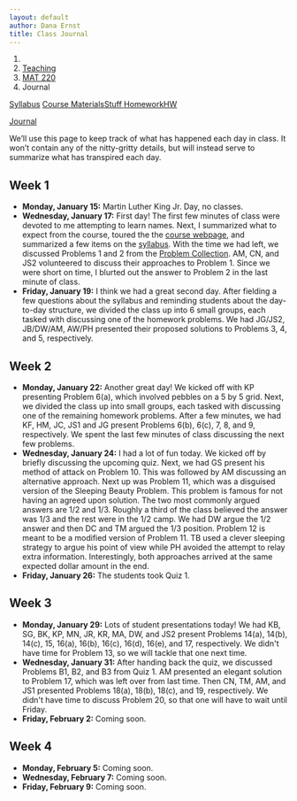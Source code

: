 ```yaml
---
layout: default
author: Dana Ernst
title: Class Journal
---
```


<ol class="breadcrumb">
  <li><a href="/"><i class="fa fa-home"></i></a></li>
  <li><a href="/teaching/">Teaching</a></li>
  <li><a href="/teaching/mat220s18">MAT 220</a></li>
  <li class="active">Journal</li>
</ol>

<div class="row">
<div class="col-xs-12">
<div class="btn-group btn-group-justified">
<a class="btn btn-default btn-success" href="{{site.baseurl}}/teaching/mat220s18/syllabus/">Syllabus</a>

<a class="btn btn-default btn-primary" href="{{site.baseurl}}/teaching/mat220s18/materials/">
<span class="hidden-xs">Course Materials</span><span class="visible-xs">Stuff</span>
</a>

<a class="btn btn-default btn-warning" href="{{site.baseurl}}/teaching/mat220s18/homework/">
<span class="hidden-xs">Homework</span><span class="visible-xs">HW</span>
</a>

<a class="btn btn-default btn-info" href="{{site.baseurl}}/teaching/mat220s18/journal/">Journal</a>
</div>
</div>
</div>

<p style="margin-top:10px;">
We’ll use this page to keep track of what has happened each day in class. It won’t contain any of the nitty-gritty details, but will instead serve to summarize what has transpired each day.
</p>

## Week 1 ##

<ul class="fa-ul">
  <li><i class="fa-li far fa-calendar-check"></i><b>Monday, January 15:</b> Martin Luther King Jr. Day, no classes.</li>
  <li><i class="fa-li far fa-calendar-check"></i><b>Wednesday, January 17:</b> First day! The first few minutes of class were devoted to me attempting to learn names. Next, I summarized what to expect from the course, toured the the <a href="{{site.baseurl}}/teaching/mat220s18/">course webpage</a>, and summarized a few items on the <a href="{{site.baseurl}}/teaching/mat220s18/syllabus/">syllabus</a>. With the time we had left, we discussed Problems 1 and 2 from the <a href="{{site.baseurl}}/teaching/mat220s18/220ProblemCollection.pdf">Problem Collection</a>. AM, CN, and JS2 volunteered to discuss their approaches to Problem 1. Since we were short on time, I blurted out the answer to Problem 2 in the last minute of class.</li>
  <li><i class="fa-li far fa-calendar-check"></i><b>Friday, January 19:</b> I think we had a great second day. After fielding a few questions about the syllabus and reminding students about the day-to-day structure, we divided the class up into 6 small groups, each tasked with discussing one of the homework problems.  We had JG/JS2, JB/DW/AM, AW/PH presented their proposed solutions to Problems 3, 4, and 5, respectively.</li>
</ul>

## Week 2 ##

<ul class="fa-ul">
  <li><i class="fa-li far fa-calendar-check"></i><b>Monday, January 22:</b> Another great day!  We kicked off with KP presenting Problem 6(a), which involved pebbles on a 5 by 5 grid.  Next, we divided the class up into small groups, each tasked with discussing one of the remaining homework problems.  After a few minutes, we had KF, HM, JC, JS1 and JG present Problems 6(b), 6(c), 7, 8, and 9, respectively.  We spent the last few minutes of class discussing the next few problems.</li>
  <li><i class="fa-li far fa-calendar-check"></i><b>Wednesday, January 24:</b> I had a lot of fun today.  We kicked off by briefly discussing the upcoming quiz. Next, we had GS present his method of attack on Problem 10.  This was followed by AM discussing an alternative approach. Next up was Problem 11, which was a disguised version of the Sleeping Beauty Problem. This problem is famous for not having an agreed upon solution.  The two most commonly argued answers are 1/2 and 1/3.  Roughly a third of the class believed the answer was 1/3 and the rest were in the 1/2 camp.  We had DW argue the 1/2 answer and then DC and TM argued the 1/3 position. Problem 12 is meant to be a modified version of Problem 11. TB used a clever sleeping strategy to argue his point of view while PH avoided the attempt to relay extra information.  Interestingly, both approaches arrived at the same expected dollar amount in the end.</li>
  <li><i class="fa-li far fa-calendar-check"></i><b>Friday, January 26:</b> The students took Quiz 1.</li>
</ul>


## Week 3 ##

<ul class="fa-ul">
  <li><i class="fa-li far fa-calendar-check"></i><b>Monday, January 29:</b> Lots of student presentations today!  We had KB, SG, BK, KP, MN, JR, KR, MA, DW, and JS2 present Problems 14(a), 14(b), 14(c), 15, 16(a), 16(b), 16(c), 16(d), 16(e), and 17, respectively.  We didn't have time for Problem 13, so we will tackle that one next time.</li>
  <li><i class="fa-li far fa-calendar-check"></i><b>Wednesday, January 31:</b> After handing back the quiz, we discussed Problems B1, B2, and B3 from Quiz 1.  AM presented an elegant solution to Problem 17, which was left over from last time. Then CN, TM, AM, and JS1 presented Problems 18(a), 18(b), 18(c), and 19, respectively.  We didn't have time to discuss Problem 20, so that one will have to wait until Friday.</li>
  <li><i class="fa-li far fa-calendar-check"></i><b>Friday, February 2:</b> Coming soon.</li>
</ul>

## Week 4 ##

<ul class="fa-ul">
  <li><i class="fa-li far fa-calendar-check"></i><b>Monday, February 5:</b> Coming soon.</li>
  <li><i class="fa-li far fa-calendar-check"></i><b>Wednesday, February 7:</b> Coming soon.</li>
  <li><i class="fa-li far fa-calendar-check"></i><b>Friday, February 9:</b> Coming soon.</li>
</ul>

<!-- ## Week 1 ##

<ul class="fa-ul">
  <li><i class="fa-li far fa-calendar-check"></i><b>Monday, August 28:</b> First day! The first few minutes of class were devoted to me attempting to learn names. Next, I summarized the first few homework assignments, which was followed by a whirlwind tour of the <a href="{{site.baseurl}}/teaching/mat220s18/">course webpage</a>. After this, the students engaged in an exercise aimed at understanding "productive struggle". This exercise is the second half of the <a href="{{site.baseurl}}/teaching/SettingTheStage.pdf">Setting the Stage</a> activity.  The remaining portion of class was devoted to highlighting some key items on the syllabus.
</li>
  <li><i class="fa-li far fa-calendar-check"></i><b>Wednesday, August 30:</b> The first few minutes of class were devoted to learning names and making sure there weren't any questions about the syllabus.  Next, we had a quick discuss about writing code to solve some of the problems. For the record, I'm totally fine with students occasionally taking this approach.  However, it is important to reflect on the meaning of the output.  We also discussed trying to avoid "legal battles" when interpreting the wording of problems. This was followed by a quick discussion of Problem 1 involving taxi fares.  We then split the class up into 6 small groups, where each group was responsible for one of Problems 3, 4, 5, 6(a), 6(b), and 6(c). After a few minutes we came back together to discuss the problems.  Our very first presentation was given by OW. She presented Problem 3 (1000 doors in a hallway) and did an excellent job! With the time we had left had EB and HR present Problem 5 (sticks in a bag) and Problem 4 (triangles with toothpicks), respectively. Both of these presentations were also great.  I'm very happy with how things went today. Unfortunately, we didn't get to Problem 6. The plan is tackle the 3 parts of this problem during the next class.</li>
  <li><i class="fa-li far fa-calendar-check"></i><b>Friday, September 1:</b> Another busy but productive day.  After I lead a discussion about Problem 6(a) (Variation 1 of pebbles on a chessboard), we started tackling Problems 6(c), 6(c), 7, and 8, all of which deal with pebbles on a chessboard. DC and MF presented solutions to Problems 6(b) and 6(c).  I took the lead on discussing Problems 7 and 8 and along the way, MG provided some key insights.  Next, JG presented a proposed solution to Problem 9 and KC verified the solution was optimal.</li>
</ul>

## Week 2 ##

<ul class="fa-ul">
  <li><i class="fa-li far fa-calendar-check"></i><b>Monday, September 4:</b> Labor Day, no class!</li>
  <li><i class="fa-li far fa-calendar-check"></i><b>Wednesday, September 6:</b> I was surprised how much we accomplished today.  After a quick discussion of the upcoming quiz, we split the class up into 8 small groups, where each group was tasked with discussing their proposed solution to one of Problems 10-13.  When all was said and done, we had AT, MF, HR, and QS present solutions to Problems 10, 11, 12, and 13, respectively.  Our discussion of Problem 13 (ants on a log) was a bit rushed, so I hope to return to that one on Monday (since we have a quiz on Friday).</li>
  <li><i class="fa-li far fa-calendar-check"></i><b>Friday, September 8:</b> The students took Quiz 1.</li>
</ul>

## Week 3 ##

<ul class="fa-ul">
  <li><i class="fa-li far fa-calendar-check"></i><b>Monday, September 11:</b> The week is off to a good start.  After a few quick announcement, we split the class up into 5 small groups.  After a few minutes, we had YS, OW, VM, AG, and KR present solutions for Problems 14, 15(algebraic), 15(visual), 16, and 17, respectively (but not in that order as KR actually went first).  I meant to revisit Problem 11, but I completely forgot, so we'll have to do that at another time.  We had some time left at the end, which we devoted to discussing the upcoming problems.</li>
  <li><i class="fa-li far fa-calendar-check"></i><b>Wednesday, September 13:</b> While I was out today, Monika Keindl covered for me.  My understanding is that JK, KS/DO, VM, and MG presented their proposed solutions to Problems 18, 19,20, and 21, respectively. There was also some preliminary discussion of Problem 22.</li>
  <li><i class="fa-li far fa-calendar-check"></i><b>Friday, September 15:</b> Nandor Sieben covered for me today.  It appears that EB, KW/KR, VM, and HR presented Problems 22, 23, 24, and 25, respectively.</li>
</ul>

## Week 4 ##

<ul class="fa-ul">
  <li><i class="fa-li far fa-calendar-check"></i><b>Monday, September 18:</b> After some discussion about Problems 22 and 23, we started discussing Problem 27, which is a lot more involved than it looks at first glance.  As a class, we discussed the cases of 2, 3, 4, and 5 orbs.  We also got most of the way through discussing the cases involving 6 orbs.  Along the way, we heard from QS, EB, TN, JR, AT, MG, HR, and KW.  The goal is for the students to wrap up the cases involving 6, 7, 8, 9, and 10 orbs.</li>
  <li><i class="fa-li far fa-calendar-check"></i><b>Wednesday, September 20:</b> After a few announcements, the students formed 8 small groups with 3 students each.  Each group was tasked with discussing 2 of the 4 problems that were currently outstanding.  After 10 minutes or so, we started having students share out.  We had MQ, JL/JK, JR, and SS present solutions or ideas for Problems 26, 27, 28, and 29, respectively.  Problems 26 and 27 are still outstanding. VM conjectured a solution to Problem 26 and students were asked to prove this for Monday.</li>
  <li><i class="fa-li far fa-calendar-check"></i><b>Friday, September 22:</b> The students took Quiz 2.</li>
</ul>

## Week 5 ##

<ul class="fa-ul">
  <li><i class="fa-li far fa-calendar-check"></i><b>Monday, September 25:</b> We started with a discussion of Problem 27 (Martian Artifacts). We determined that we had a list of upper bounds on the number of tests required for $n$ orbs, but we left open the issue of optimality. We believe that our list is accurate, but we have not verified this. Next, we split the class up into 6 small groups, each tasked with discussing one of Problems 26, 30, and 31.  After several minutes, we had HH share his group's proposed solution to Problem 31, which involved some brute-force checking of cases. We also had MQ and QS present their groups' progress on Problem 30 (plate of cookies). We didn't have time to discuss Viola's conjecture to Problem 26.  Hopefully, we can revisit this one on Wednesday.</li>
  <li><i class="fa-li far fa-calendar-check"></i><b>Wednesday, September 27:</b> To start, I walked us through one potential approach to solving Problem 32 (light up squares in an $n\times n$ grid).  Next, we had VM present a proof of "Viola's Conjecture" concerning Problem 26 (Star Base hyperdrive).  The was followed by a quick presentation of Problem 34 (signed permutations) by HH. With the few minutes we had left, OW attacked Problem 33, although we discovered that her solution was for a problem with different constraints.  We will revisit Problem 33 next time.</li>
  <li><i class="fa-li far fa-calendar-check"></i><b>Friday, September 29:</b> We kicked off with JG and MQ presenting solutions to Problem 33 (Turnaround).  We believe that 6 moves is optimal, but we did not prove this.  VM discussed her computer code that hunted for an optimal solution.  Next, we discussed some potential notation for Problem 35 (soul swapping) that utilized some diagrams.  MG shared her solution to part (a) of Problem 35.  This was followed by a presentation of part (b) by SS.  VM presented a solution for part (c) that utilized the answer for part (a) and then JG shared a nice solution using only one of Wonder Woman or Superman. With the time we had left, I discussed a solution to the Futurama mind swapping problem, which essentially solves parts (d) and (e) of Problem 35.  We will address Problems 36 and 37 on Monday.</li>
</ul>

## Week 6 ##

<ul class="fa-ul">
  <li><i class="fa-li far fa-calendar-check"></i><b>Monday, October 2:</b> At the beginning of class, JG volunteered to show us a solution to Problem 35(d) that utilized a single new person instead of two.  She conjectures that her approach generalizes.  Next, we discussed Problems B.1 and B.2 from Quiz 2.  After this, we had students pair-off to discuss Problems 36-39.  We had JK/OW, KR, and JR present their proposed solutions to Problem 36, 38, and 39, respectively.  We ran out of time and didn't get to discuss Problem 37 (fastest 3 horses).  We'll discuss this one next time.</li>
  <li><i class="fa-li far fa-calendar-check"></i><b>Wednesday, October 4:</b> Today was super productive.  After a short "pep talk" about putting more effort into homework and letting me know when students plan to miss class, we had a short discussion about Problem 35 (soul swapping problem).  In particular, I clarified the types of scramblings that our proposed solution works on.  We also spent some time wrapping up Problems 38 and 39.  Then AG, YS, DO, and KW presented proposed solutions Problems 37, 41, 42, and 43, respectively.  We will have CW present Problem 40 on Monday.</li>
  <li><i class="fa-li far fa-calendar-check"></i><b>Friday, October 4:</b> The students took Quiz 3.</li>
</ul>

## Week 7 ##

<ul class="fa-ul">
  <li><i class="fa-li far fa-calendar-check"></i><b>Monday, October 9:</b> We had CW, EB, MQ, VM, SS, MG, and JR present Problems 40, 44(a), 44(b), 44(c), 45, 46(ab), and 46(e), respectively.  Along the way, we tackled Problem 46(d) as a class.  With the time we had remaining at the end, we started discussing Problem 47.  AT came to the board and got us started.</li>
  <li><i class="fa-li far fa-calendar-check"></i><b>Wednesday, October 11:</b> EB quickly cranked out a nice coloring for Problem 47 and then QS, OW, and DC used this coloring to tackled Problems 48(a), 48(b), and 48(c), respectively.  We cranked through this quickly and then spend the rest of our time discussing Problem 49, which asks which rectangles we can tile using L-shaped trominoes.  After discussing some necessary conditions, we claimed that the 3 conditions were also sufficient and then started trying to prove this.  We got most of the way through a case analysis and left one subcase for the students to resolve for homework.</li>
  <li><i class="fa-li far fa-calendar-check"></i><b>Friday, October 13:</b> After handing back Quiz 3, I told students the correct answer and then sketched the argument. I asked students to wrap up the argument for Monday. Next, QS volunteered to present the last remaining case on Problem 49 (L-shaped trominoes). This was followed up by a discussion of Problem 50 (product of 3 integers satisfying 3 conditions), which TN got us started on. KS started to present Problem 51 (12 coins), but then realized that he made an extra assumption about the problem.  His modified version of the problems was worthwhile, so we spent some time thinking about it. Problem 51 is still open.</li>
</ul>

## Week 8 ##

<ul class="fa-ul">
  <li><i class="fa-li far fa-calendar-check"></i><b>Monday, October 16:</b> Today wasn't quite as productive as I'd hoped.  I got us started on Problem B.3 from Quiz 3 and then QS finished it off for us.  Next, we had JL share his thoughts on Problem 51 (12 coins).  His solution was almost perfect, but then he realized that the last case would require 4 steps instead of 3.  I proposed an alternative approach and then AT showed us how to finish one of the cases.  JK provided an alternative (and potentially simpler) approach to the same case.  We ended with me quickly summarizing what to do on the remaining cases.</li>
  <li><i class="fa-li far fa-calendar-check"></i><b>Wednesday, October 18:</b> We spent the first half of class discussing the solution to Problem 51 (12 coins). Next we tackled the multiple parts of Problem 53 ($n$ coins in $k$ weighings). We had MG, EB, JG, OW, and HR share solutions to parts (a), (d), (e), (f), and (h), respectively of Problem 53.  Along the way, I presented parts (b) and (c). Today was the first time that I was able to put all the pieces together for part (b).  I was pretty excited about this. We also implicitly answered part (g).</li>
  <li><i class="fa-li far fa-calendar-check"></i><b>Friday, October 20:</b> The students took Quiz 4.</li>
</ul>

## Week 9 ##

<ul class="fa-ul">
  <li><i class="fa-li far fa-calendar-check"></i><b>Monday, October 23:</b> I think we were all a bit sluggish today.  I gave students a few minutes to chat about today's problems and then we had KR present his solution to Problem 55.  Next, CW presented Problem 54 (All Different).  We got started on Problem 56 (Checker Mate), but we didn't quite nail it down.</li>
  <li><i class="fa-li far fa-calendar-check"></i><b>Wednesday, October 25:</b> First, we discussed B.2 from Quiz 4 and then potential generalizations for Problem 55. This was followed by presentations by HR, KS, AG, MG, and VM of Problems 58(a), 58(b), 59(a), 59(b), and 59(c), respectively. With the few minutes we had left, we quickly discussed Problem 57 group of 6 people).  Problem 56 (Checker Mate) is still outstanding.</li>
  <li><i class="fa-li far fa-calendar-check"></i><b>Friday, October 27:</b> I had a lot of fun today, but the energy level in the room was low.  Our first order of business was revisiting Problem 57 (group of 6 people). In particular, we reviewed our argument and discussed how many cases would need to be checked in order to attack the problem via brute-force.  Next, JK quickly put Problem 60 (balls in incorrectly labeled bins) to rest.  No one seemed to have progress on Problem 61, so we discussed it as a class.  Lastly, AG had some good ideas about Problem 62 (Quilt), but his analysis overlooked one of the hypotheses in the problem.  Together we solved this one during the last few minutes of class.</li>
</ul>

## Week 10 ##

<ul class="fa-ul">
  <li><i class="fa-li far fa-calendar-check"></i><b>Monday, October 30:</b> I divided the class up into 5 small groups, 4 of which were responsible for working on various cases of Problem 63 (set of 7 integers) and 1 group was responsible for working on Problem 64 (puzzle pieces). We had JL, TN, MQ, and EB present the 4 cases of Problem 63.  Next, we had CW, JK, and MF present potential solutions for Problem 64. It wasn't clear whether we solved Problem 64 or not, so we will have to return to that one on Wednesday.</li>
  <li><i class="fa-li far fa-calendar-check"></i><b>Wednesday, November 1:</b> To start, our visitor Oliver presented an elegant algebraic proof to Problem 64 (puzzle pieces). Next, we had DC and JR discuss their approaches to Problem 67 (paper folding problem).  This was followed by discussion of Problem 66 ($1/3 = 1/A+1/B+1/C$).  We had some insight from KR, MG, JG, and VM along the way.  With the few minutes left, we had KC get us started on Problem 65 (Klingon senate).</li>
  <li><i class="fa-li far fa-calendar-check"></i><b>Friday, November 3:</b> The students took Quiz 5.</li>
</ul>

## Week 11 ##

<ul class="fa-ul">
  <li><i class="fa-li far fa-calendar-check"></i><b>Monday, November 6:</b> I was out sick today and class ran without me.  According to a report from MQ, here is what transpired in my absence.  EB's job was to keep everything running smoothly. JR presented Problem 68 and showed that we can arrange the ambassadors.  I'd like to revisit this one on Wednesday (along with Problem 65) to make sure we have the right approach. OW presented Problem 69 and went with a "half-life" approach, reasoning that if the man took the pills after a certain amount of time, the dosage would be small enough to not kill him. MG followed up and said that if all four pills were cut in half, and the man took one of each half, the total dosage would add up to one pill of each. Next, JG worked through the algebraic proof for Problem 70 and using the triangular number formula, plugged it in and rearranged as needed. Lastly, VM showed us the visual proof for Problem 70 by clever rearrangement. SS and KW captured some pictures of what got put on the boards.</li>
  <li><i class="fa-li far fa-calendar-check"></i><b>Wednesday, November 8:</b> Even though we didn't accomplish everything we set out to do today, we got a lot done.  We spent over half the class period reviewing the key ideas of Problems 65 and 68.  I left a few of the details for Problem 68 to the students to take care of for homework.  With the time we had left, we heard from DO, KS, and MG about Problem 72.  We didn't have time to discuss Problem 72, so we will have to squeeze that one in next time.</li>
  <li><i class="fa-li far fa-calendar-check"></i><b>Friday, November 10:</b> Veteran's Day! No class.</li>
</ul>

## Week 12 ##

<ul class="fa-ul">
  <li><i class="fa-li far fa-calendar-check"></i><b>Monday, November 13:</b> We finally wrapped up Problem 68 (ambassadors at table), which I spent the first minutes of class going over.  Next, we had TN discuss her approach to Problem 71 (paper folding area).  This was followed up by a very elegant solution to the problem by KR.  Then MQ presented his excellent solution to Problem 74 (100 prisoners and a light switch). After that we had AG discuss his solution to Problem 73, but we realized that we made a mistake.  We will return to this one on Wednesday.  With the few minutes we had left, I quickly summarized the technique of induction.</li>
  <li><i class="fa-li far fa-calendar-check"></i><b>Wednesday, November 15:</b> We had VM/MQ, SS, and JL present solutions to Problems 73, 75, and 76, respectively.  With the time we had left, we had a brief discussion of the Four Color Theorem and got started on two of the next problems.</li>
  <li><i class="fa-li far fa-calendar-check"></i><b>Friday, November 17:</b> The students took Quiz 6.</li>
</ul>

## Week 13 ##

<ul class="fa-ul">
  <li><i class="fa-li far fa-calendar-check"></i><b>Monday, November 20:</b> We had KS, EB, and CW presented Problems 77, 78, and 79, respectively.  I also discussed Google Page Rank after Problem 79.</li>
  <li><i class="fa-li far fa-calendar-check"></i><b>Wednesday, November 22:</b> First, we quickly summarized Problem 80 (which turned out to more or less be identical to Problem 79). After that I walked us through Problem 81(a), which was followed up by a presentation of Problem 81(b) by DC. After showing an alternative approach to Problem 81(b), we modified it to get a solution to Problem 81(c).  Next, MQ presented a short and slick solution to Problem 82.  We we spent the last few minutes going over the problems due for the next homework assignment.</li>
  <li><i class="fa-li far fa-calendar-check"></i><b>Friday, November 26:</b> No classes, Thanksgiving Holiday!</li>
</ul>

## Week 14 ##

<ul class="fa-ul">
  <li><i class="fa-li far fa-calendar-check"></i><b>Monday, November 27:</b> We accomplished quite a bit today. After discussing Problem B.1 from Quiz 6, we started discussing the problems that were due today. We had AT, YS/JL/TN, and JK/QS/MQ present Problems 83, 84, and 85, respectively.  We had time at the end to get a jump start on Problems 86-88.</li>
  <li><i class="fa-li far fa-calendar-check"></i><b>Wednesday, November 29:</b> DC, HR, and MG each made contributions to Problem 86 (chameleons) and then I led a discussion to wrap it all up.  Next, MF and VM presented two distinct solutions to Problem 88 (cut to make square).  This was followed by discussion of Problem 87 (Good Teacher). JG showed us a solution that involved a repeated root and then EB shared her proposed method of attack. VM summarized her approach to the problem and provided a solution that did not involve a repeated root.  We spent the last few minutes getting a start on Problem 89 (colored number line).</li>
  <li><i class="fa-li far fa-calendar-check"></i><b>Friday, December 1:</b> Students took Quiz 7.</li>
</ul>

## Week 15 ##

<ul class="fa-ul">
  <li><i class="fa-li far fa-calendar-check"></i><b>Monday, December 4:</b> We had JG, JR, HR/MQ, and EB present Problems 90, 91, 92, and 89(a).  We didn't have time to discuss part (b) of Problem 89.  Hopefully, we can do that on Wednesday.</li>
  <li><i class="fa-li far fa-calendar-check"></i><b>Wednesday, December 6:</b> We began by revisiting Problems 89 and 92. Next, we had MF present his solution to Problem 93, which TN also chimed in on. This was followed by a discussion of Problem 94, which was mostly lead by me.  With the time we had left, JG presented Problem 95.</li>
  <li><i class="fa-li far fa-calendar-check"></i><b>Friday, December 8:</b> Last day!  I'll miss this group of students. After discussing the final exam briefly, we had YS, JL, EB, and JR present Problems 96(a), 96(b), 96(c), and 97, respectively.  Next, we reviewed a few problems and key ideas.  In particular, we discussed parity arguments, in general.</li>
</ul> -->
